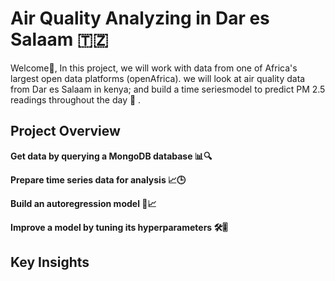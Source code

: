 # Air Quality Analyzing in Dar es Salaam 🇹🇿
Welcome👋, In this project, we will work with data from one of Africa's largest open data platforms (openAfrica). we will look at air quality data from Dar es Salaam in kenya; and build a time seriesmodel to predict PM 2.5 readings throughout the day 🚀 .

## Project Overview 

**Get data by querying a MongoDB database 📊🔍**

**Prepare time series data for analysis 📈🕒**

**Build an autoregression model 🔨📈**

**Improve a model by tuning its hyperparameters 🛠️🎚️**

## Key Insights

